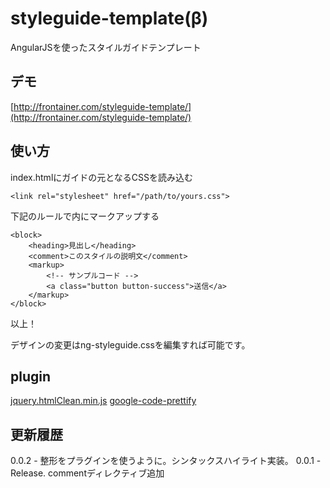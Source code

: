 styleguide-template(β)
===================

AngularJSを使ったスタイルガイドテンプレート

## デモ
[http://frontainer.com/styleguide-template/](http://frontainer.com/styleguide-template/)

## 使い方
index.htmlにガイドの元となるCSSを読み込む

	<link rel="stylesheet" href="/path/to/yours.css">
	
下記のルールで<styleguide></styleguide>内にマークアップする

	<block>
		<heading>見出し</heading>
		<comment>このスタイルの説明文</comment>
		<markup>
			<!-- サンプルコード -->
			<a class="button button-success">送信</a>
		</markup>
	</block>

以上！

デザインの変更はng-styleguide.cssを編集すれば可能です。

## plugin
[jquery.htmlClean.min.js](https://code.google.com/p/jquery-clean/)
[google-code-prettify](https://code.google.com/p/google-code-prettify/)

## 更新履歴
0.0.2 - 整形をプラグインを使うように。シンタックスハイライト実装。
0.0.1 - Release. commentディレクティブ追加
